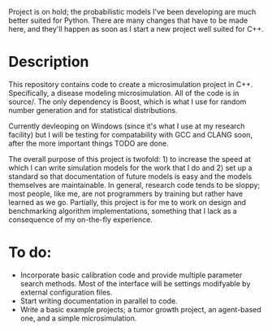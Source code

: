 Project is on hold; the probabilistic models I've been developing are much better suited for Python. There are many changes that have to be made here, and they'll happen as soon as I start a new project well suited for C++.

# Description

This repository contains code to create a microsimulation project in C++. Specifically, a disease modeling microsimulation. All of the code is in source/. The only dependency is Boost, which is what I use for random number generation and for statistical distributions.

Currently devleoping on Windows (since it's what I use at my research facility) but I will be testing for compatability with GCC and CLANG soon, after the more important things TODO are done.

The overall purpose of this project is twofold: 1) to increase the speed at which I can write simulation models for the work that I do and 2) set up a standard so that documentation of future models is easy and the models themselves are maintainable. In general, research code tends to be sloppy; most people, like me, are not programmers by training but rather have learned as we go. Partially, this project is for me to work on design and benchmarking algorithm implementations, something that I lack as a consequence of my on-the-fly experience.


# To do:

* Incorporate basic calibration code and provide multiple parameter search methods. Most of the interface will be settings modifyable by external configuration files.
* Start writing documentation in parallel to code.
* Write a basic example projects; a tumor growth project, an agent-based one, and a simple microsimulation.
